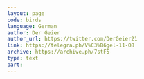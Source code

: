 ```yaml
---
layout: page
code: birds
language: German
author: Der Geier
author_url: https://twitter.com/DerGeier21
link: https://telegra.ph/V%C3%B6gel-11-08
archive: https://archive.ph/7stF5
type: text
part: 
---
```

